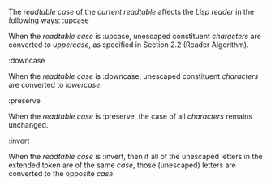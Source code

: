  The *readtable case* of the *current readtable* affects the *Lisp reader* in the following ways: :upcase 

When the *readtable case* is :upcase, unescaped constituent *characters* are converted to *uppercase*, as specified in Section 2.2 (Reader Algorithm). 

:downcase 

When the *readtable case* is :downcase, unescaped constituent *characters* are converted to *lowercase*. 

:preserve 

When the *readtable case* is :preserve, the case of all *characters* remains unchanged. 

:invert 

When the *readtable case* is :invert, then if all of the unescaped letters in the extended token are of the same *case*, those (unescaped) letters are converted to the opposite *case*. 

